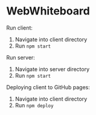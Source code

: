 # WebWhiteboard

Run client:

1. Navigate into client directory
2. Run ```npm start```

Run server:

1. Navigate into server directory
2. Run ```npm start```

Deploying client to GitHub pages:

1. Navigate into client directory
2. Run ```npm deploy```